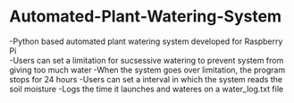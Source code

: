 # Automated-Plant-Watering-System
-Python based automated plant watering system developed for Raspberry Pi </br>
-Users can set a limitation for sucsessive watering to prevent system from giving too much water
-When the system goes over limitation, the program stops for 24 hours 
-Users can set a interval in which the system reads the soil moisture
-Logs the time it launches and wateres on a water_log.txt file 
